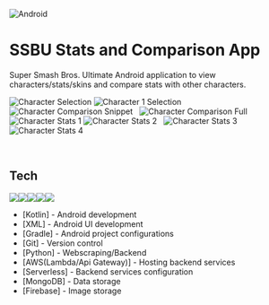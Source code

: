 ![Android](https://i.postimg.cc/ncCFZ14X/android.png) 
# SSBU Stats and Comparison App

Super Smash Bros. Ultimate Android application to view characters/stats/skins and compare stats with other characters.

![Character Selection](https://i.postimg.cc/5t86wmyP/Screenshot-20191217-092529.png) ![Character 1 Selection](https://i.postimg.cc/KjpzZqpY/Screenshot-20191217-092543.png) ![Character Comparison Snippet](https://i.postimg.cc/8kZsBckV/Screenshot-20191217-092548.png) 
&nbsp;
![Character Comparison Full](https://i.postimg.cc/wvVMrThL/Screenshot-20191217-092749.png) ![Character Stats 1](https://i.postimg.cc/dVbhkfsk/Screenshot-20191217-092827.png) ![Character Stats 2](https://i.postimg.cc/d1vDnTTJ/Screenshot-20191217-092801.png) 
&nbsp;
![Character Stats 3](https://i.postimg.cc/PJ5Jns4c/Screenshot-20191217-092842.png) ![Character Stats 4](https://i.postimg.cc/283yHY3L/Screenshot-20191217-092812.png)

&nbsp;

## Tech
![](https://d2.alternativeto.net/dist/icons/kotlin_156882.png?width=128&height=128&mode=crop&upscale=false)![](https://img.icons8.com/dusk/2x/python.png)![](https://perlmaven.com/img/mongodb-logo.png)![](https://encrypted-tbn0.gstatic.com/images?q=tbn:ANd9GcR9OBTvrc6enAZ_W8xqVPd7FYH1IlW3msH5TQ2ETMAvyn9ww3j5Qw&s)![](https://i.postimg.cc/FztBq3Qn/Aws-Icon.png)
* [Kotlin] - Android development
* [XML] - Android UI development
* [Gradle] - Android project configurations
* [Git] - Version control
* [Python] - Webscraping/Backend
* [AWS(Lambda/Api Gateway)] - Hosting backend services
* [Serverless] - Backend services configuration
* [MongoDB] - Data storage
* [Firebase] - Image storage

